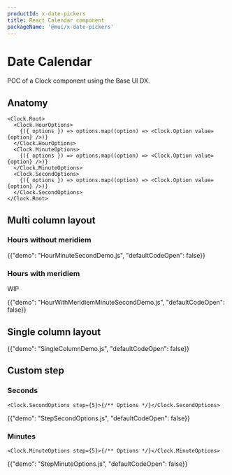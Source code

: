 ```yaml
---
productId: x-date-pickers
title: React Calendar component
packageName: '@mui/x-date-pickers'
---
```


# Date Calendar

<p class="description">POC of a Clock component using the Base UI DX.</p>

## Anatomy

```tsx
<Clock.Root>
  <Clock.HourOptions>
    {({ options }) => options.map((option) => <Clock.Option value={option} />)}
  </Clock.HourOptions>
  <Clock.MinuteOptions>
    {({ options }) => options.map((option) => <Clock.Option value={option} />)}
  </Clock.MinuteOptions>
  <Clock.SecondOptions>
    {({ options }) => options.map((option) => <Clock.Option value={option} />)}
  </Clock.SecondOptions>
</Clock.Root>
```

## Multi column layout

### Hours without meridiem

{{"demo": "HourMinuteSecondDemo.js", "defaultCodeOpen": false}}

### Hours with meridiem

WIP

{{"demo": "HourWithMeridiemMinuteSecondDemo.js", "defaultCodeOpen": false}}

## Single column layout

{{"demo": "SingleColumnDemo.js", "defaultCodeOpen": false}}

## Custom step

### Seconds

```tsx
<Clock.SecondOptions step={5}>{/** Options */}</Clock.SecondOptions>
```

{{"demo": "StepSecondOptions.js", "defaultCodeOpen": false}}

### Minutes

```tsx
<Clock.MinuteOptions step={5}>{/** Options */}</Clock.MinuteOptions>
```

{{"demo": "StepMinuteOptions.js", "defaultCodeOpen": false}}
